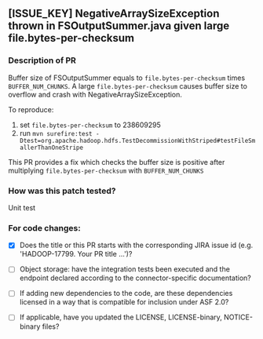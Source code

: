 ## [ISSUE_KEY] NegativeArraySizeException thrown in FSOutputSummer.java given large file.bytes-per-checksum


### Description of PR

Buffer size of FSOutputSummer equals to `file.bytes-per-checksum` times `BUFFER_NUM_CHUNKS`. A large `file.bytes-per-checksum` causes buffer size to overflow and crash with NegativeArraySizeException.

To reproduce:
1. set `file.bytes-per-checksum` to 238609295
2. run `mvn surefire:test -Dtest=org.apache.hadoop.hdfs.TestDecommissionWithStriped#testFileSmallerThanOneStripe`


This PR provides a fix which checks the buffer size is positive after multiplying `file.bytes-per-checksum` with `BUFFER_NUM_CHUNKS`


### How was this patch tested?

Unit test

### For code changes:

- [x] Does the title or this PR starts with the corresponding JIRA issue id (e.g. 'HADOOP-17799. Your PR title ...')?
- [ ] Object storage: have the integration tests been executed and the endpoint declared according to the connector-specific documentation?
- [ ] If adding new dependencies to the code, are these dependencies licensed in a way that is compatible for inclusion under ASF 2.0?
- [ ] If applicable, have you updated the LICENSE, LICENSE-binary, NOTICE-binary files?

